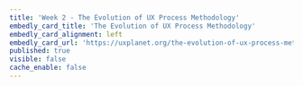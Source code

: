 ```yaml
---
title: 'Week 2 - The Evolution of UX Process Methodology'
embedly_card_title: 'The Evolution of UX Process Methodology'
embedly_card_alignment: left
embedly_card_url: 'https://uxplanet.org/the-evolution-of-ux-process-methodology-47f52557178b'
published: true
visible: false
cache_enable: false
---
```

